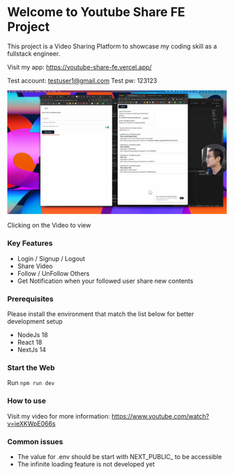 # Welcome to Youtube Share FE Project

This project is a Video Sharing Platform to showcase my coding skill as a fullstack engineer.

Visit my app: <https://youtube-share-fe.vercel.app/>

Test account: <testuser1@gmail.com>
Test pw: 123123

[![Video Introduce and showcase the Project](/demo.jpeg)](https://www.youtube.com/watch?v=ieXKWpE066s 'Video Introduce and showcase the Project')

Clicking on the Video to view

### Key Features

- Login / Signup / Logout
- Share Video
- Follow / UnFollow Others
- Get Notification when your followed user share new contents

### Prerequisites

Please install the environment that match the list below for better development setup

- NodeJs 18
- React 18
- NextJs 14

### Start the Web

Run `npm run dev`

### How to use

Visit my video for more information: <https://www.youtube.com/watch?v=ieXKWpE066s>

### Common issues

- The value for .env should be start with NEXT_PUBLIC\_ to be accessible
- The infinite loading feature is not developed yet
